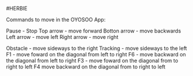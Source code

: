 #HERBIE














Commands to move in the OYOSOO App: 

Pause - Stop 
Top arrow - move forward 
Botton arrow - move backwards 
Left arrow - move left 
Right arrow - move right 


Obstacle - move sideways to the right 
Tracking -  move sideways to the left
F1 - move foward on the diagonal from left to right 
F6 - move backward on the diagonal from left to right 
F3 - move foward on the diagonal from to right to left 
F4 move backward on the diagonal from to right to left 

